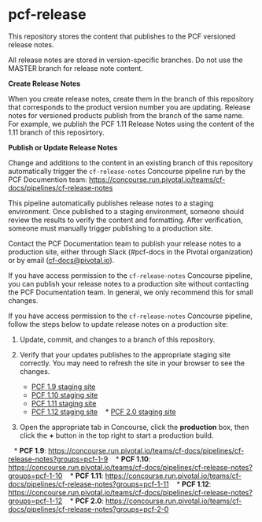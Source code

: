 pcf-release
===========

This repository stores the content that publishes to the PCF versioned release notes.

All release notes are stored in version-specific branches. Do not use the MASTER branch for release note content.

**Create Release Notes**

When you create release notes, create them in the branch of this repository that corresponds to the product version number 
you are updating. Release notes for versioned products publish from the branch of the same name. 
For example, we publish the PCF 1.11 Release Notes using the content of the 1.11 branch of this reposirtory.

**Publish or Update Release Notes**

Change and additions to the content in an existing branch of this repository automatically trigger the `cf-release-notes` 
Concourse pipeline run by the PCF Documention team: 
https://concourse.run.pivotal.io/teams/cf-docs/pipelines/cf-release-notes

This pipeline automatically publishes release notes to a staging environment. Once published to a staging environment, 
someone should review the results to verify the content and formatting. After verification, someone must manually trigger 
publishing to a production site.

Contact the PCF Documentation team to publish your release notes to a production site, either through Slack (#pcf-docs in the Pivotal organization) or by email (cf-docs@pivotal.io).

If you have access permission to the `cf-release-notes` Concourse pipeline, you can publish your release notes to a 
production site without contacting the PCF Documentation team. In general, we only recommend this for small changes.

If you have access permission to the `cf-release-notes` Concourse pipeline, follow the steps below to update release notes on a production site:

1. Update, commit, and changes to a branch of this repository.

2. Verify that your updates publishes to the appropriate staging site correctly. You may need to refresh the site in your browser to see the changes.

    * [PCF 1.9 staging site](http://docs-pcf-staging.cfapps.io/pivotalcf/1-9/pcf-release-notes/index.html)
    * [PCF 1.10 staging site](http://docs-pcf-staging.cfapps.io/pivotalcf/1-10/pcf-release-notes/index.html)
    * [PCF 1.11 staging site](http://docs-pcf-staging.cfapps.io/pivotalcf/1-11/pcf-release-notes/index.html)
    * [PCF 1.12 staging site](http://docs-pcf-staging.cfapps.io/pivotalcf/1-12/pcf-release-notes/index.html)
    * [PCF 2.0 staging site](http://docs-pcf-staging.cfapps.io/pivotalcf/2-0/pcf-release-notes/index.html)

3. Open the appropriate tab in Concourse, click the **production** box, then click the **+** button in the top right to start a production build.

    * **PCF 1.9**: https://concourse.run.pivotal.io/teams/cf-docs/pipelines/cf-release-notes?groups=pcf-1-9
    * **PCF 1.10**: https://concourse.run.pivotal.io/teams/cf-docs/pipelines/cf-release-notes?groups=pcf-1-10
    * **PCF 1.11**: https://concourse.run.pivotal.io/teams/cf-docs/pipelines/cf-release-notes?groups=pcf-1-11
    * **PCF 1.12**: https://concourse.run.pivotal.io/teams/cf-docs/pipelines/cf-release-notes?groups=pcf-1-12
    * **PCF 2.0**: https://concourse.run.pivotal.io/teams/cf-docs/pipelines/cf-release-notes?groups=pcf-2-0
    


